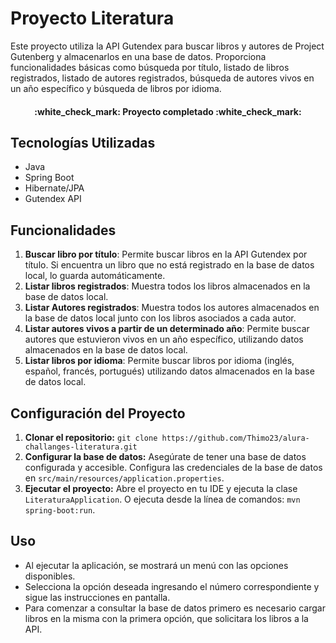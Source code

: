 <!DOCTYPE html>
<html lang="es">
<head>
    <meta charset="UTF-8">
    <meta name="viewport" content="width=device-width, initial-scale=1.0">
    <title>Proyecto Literatura</title>
</head>
<body>
    <h1>Proyecto Literatura</h1>
    <p>Este proyecto utiliza la API Gutendex para buscar libros y autores de Project Gutenberg y almacenarlos en una base de datos. Proporciona funcionalidades básicas como búsqueda por título, listado de libros registrados, listado de autores registrados, búsqueda de autores vivos en un año específico y búsqueda de libros por idioma.</p>
  <h4 align="center">
:white_check_mark: Proyecto completado :white_check_mark:
</h4>
<p></p>
    <h2>Tecnologías Utilizadas</h2>
    <ul>
        <li>Java</li>
        <li>Spring Boot</li>
        <li>Hibernate/JPA</li>
        <li>Gutendex API</li>
    </ul>
<p></p>
    <h2>Funcionalidades</h2>
    <ol>
        <li><strong>Buscar libro por título</strong>: Permite buscar libros en la API Gutendex por título. Si encuentra un libro que no está registrado en la base de datos local, lo guarda automáticamente.</li>
        <li><strong>Listar libros registrados</strong>: Muestra todos los libros almacenados en la base de datos local.</li>
        <li><strong>Listar Autores registrados</strong>: Muestra todos los autores almacenados en la base de datos local junto con los libros asociados a cada autor.</li>
        <li><strong>Listar autores vivos a partir de un determinado año</strong>: Permite buscar autores que estuvieron vivos en un año específico, utilizando datos almacenados en la base de datos local.</li>
        <li><strong>Listar libros por idioma</strong>: Permite buscar libros por idioma (inglés, español, francés, portugués) utilizando datos almacenados en la base de datos local.</li>
    </ol>
<p></p>
    <h2>Configuración del Proyecto</h2>
    <ol>
        <li><strong>Clonar el repositorio:</strong> <code>git clone https://github.com/Thimo23/alura-challanges-literatura.git</code></li>
        <li><strong>Configurar la base de datos:</strong> Asegúrate de tener una base de datos configurada y accesible. Configura las credenciales de la base de datos en <code>src/main/resources/application.properties</code>.</li>
        <li><strong>Ejecutar el proyecto:</strong> Abre el proyecto en tu IDE y ejecuta la clase <code>LiteraturaApplication</code>. O ejecuta desde la línea de comandos: <code>mvn spring-boot:run</code>.</li>
    </ol>
<p></p>
    <h2>Uso</h2>
    <ul>
        <li>Al ejecutar la aplicación, se mostrará un menú con las opciones disponibles.</li>
        <li>Selecciona la opción deseada ingresando el número correspondiente y sigue las instrucciones en pantalla.</li>
      <li>Para comenzar a consultar la base de datos primero es necesario cargar libros en la misma con la primera opción, que solicitara los libros a la API.</li>
    </ul>
<p></p>
    
</body>
</html>
